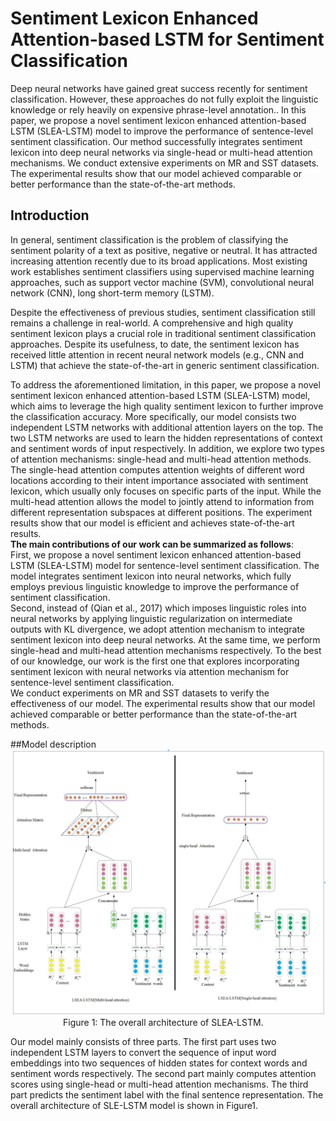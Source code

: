 # Sentiment Lexicon Enhanced Attention-based LSTM for Sentiment Classification


Deep neural networks have gained great success recently for sentiment classification. However, these approaches  do not  fully exploit the linguistic knowledge or rely heavily on expensive phrase-level annotation.. 
In this paper, we propose a novel sentiment lexicon enhanced attention-based LSTM (SLEA-LSTM) model to improve the performance of sentence-level sentiment classification. 
Our method successfully integrates sentiment lexicon into deep neural networks via single-head or multi-head attention mechanisms. 
We conduct extensive experiments on MR and SST datasets. 
The experimental results show that our model achieved comparable or better performance than the state-of-the-art methods.

## Introduction

In general, sentiment classification is the problem of classifying the sentiment polarity of a text as positive, negative or neutral. It has attracted increasing attention recently due to its broad applications. Most existing work establishes sentiment classifiers using supervised machine learning approaches, such as support vector machine (SVM), convolutional neural network (CNN), long short-term memory (LSTM).

Despite the effectiveness of previous studies, sentiment classification still remains a challenge in real-world. A comprehensive and high quality sentiment lexicon plays a crucial role in traditional sentiment classification approaches. Despite its usefulness, to date, the sentiment lexicon has received little attention in recent neural network models (e.g., CNN and LSTM) that achieve the state-of-the-art in generic sentiment classification.

To address the aforementioned limitation,  in this paper, we propose a novel sentiment lexicon enhanced attention-based LSTM (SLEA-LSTM) model, which aims to leverage the high quality sentiment lexicon to further improve the classification accuracy. More specifically, our model consists two independent LSTM networks with additional attention layers on the top. The two LSTM networks are used to learn the hidden representations of context and sentiment words of input respectively. In addition, we explore two types of attention mechanisms: single-head and multi-head attention methods. The single-head attention computes attention weights  of  different word locations according to their intent importance associated with sentiment lexicon, which usually only focuses on specific parts of the input.  While the multi-head attention allows the model to jointly attend to information from different representation subspaces at different positions. The experiment results show that our model is efficient and achieves state-of-the-art results.  
**The main contributions of our work can be summarized as follows**:  
	First, we propose a novel sentiment lexicon enhanced attention-based LSTM (SLEA-LSTM) model for sentence-level sentiment classification. The model integrates sentiment lexicon into neural networks, which fully employs previous linguistic knowledge to improve the performance of sentiment classification.  
	Second, instead of (Qian et al., 2017) which imposes linguistic roles into neural networks by applying linguistic regularization on intermediate outputs with KL divergence, we adopt attention mechanism to integrate sentiment lexicon into deep neural networks. At the same time, we perform single-head and multi-head attention mechanisms respectively. To the best of our knowledge, our work is the first one that explores incorporating sentiment lexicon with neural networks via attention mechanism for sentence-level sentiment classification.   
	We conduct experiments on MR and SST datasets to verify the effectiveness of our model. The experimental results show that our model achieved comparable or better performance than the state-of-the-art methods.

##Model description
![](model.jpg)
&emsp;&emsp;&emsp;&emsp;&emsp;&emsp;Figure 1: The overall architecture of SLEA-LSTM.

Our model mainly consists of three parts. The first part uses two independent LSTM layers to convert the sequence of input word embeddings into two sequences of hidden states for context words and sentiment words respectively. The second part mainly computes attention scores using single-head or multi-head attention mechanisms. The third part predicts the sentiment label with the final sentence representation. The overall architecture of SLE-LSTM model is shown in Figure1.


